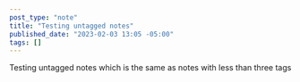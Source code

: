 ```yaml
---
post_type: "note" 
title: "Testing untagged notes"
published_date: "2023-02-03 13:05 -05:00"
tags: []
---
```


Testing untagged notes which is the same as notes with less than three tags